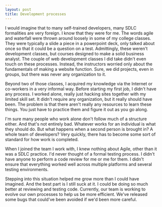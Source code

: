 ```yaml
---
layout: post
title: Development processes
---
```

I would imagine that to many self-trained developers, many SDLC formalities are very foreign. I know that they were for me. The words agile and waterfall were thrown around loosely in some of my college classes. They were typically a slide a piece in a powerpoint deck, only talked about once so that it could be a question on a test. Admittingly, these weren't development classes, but courses designed to make a solid business analyst. The couple of web development classes I did take didn't even touch on these processes. Instead, the instructors worried only about the fundamentals of making a website function. Sure, we did projects, even in groups, but there was never any organization to it.

Beyond two of those classes, I acquired my knowledge via the Internet or co-workers in a very informal way. Before starting my first job, I didn't have any process. I worked alone, really just hacking sites together with my limited skill set. It didn't require any organization, but it really should have been. The problem is that there aren't really any resources to learn these things. You just have to practice them and figure it out as you go along.

I'm sure many people who work alone don't follow much of a structure either. And that's not entirely bad. Whatever works for an individual is what they should do. But what happens when a second person is brought in? A whole team of developers? Very quickly, there has to become some sort of standard for how work is completed.

When I joined the team I work with, I knew nothing about Agile, other than it was a SDLC practice. I'd never thought of a formal testing process. I didn't have anyone to perform a code review for me or me for them. I didn't ensure that everything worked well across multiple platforms and several testing environments.

Stepping into this situation helped me grow more than I could have imagined. And the best part is I still suck at it. I could be doing so much better at reviewing and testing code. Currently, our team is working to evolve our own processes to help us be more efficient. We've released some bugs that could've been avoided if we'd been more careful.
